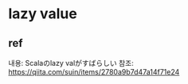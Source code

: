 # lazy value



## ref
내용: Scalaのlazy valがすばらしい
참조: https://qiita.com/suin/items/2780a9b7d47a14f71e24

